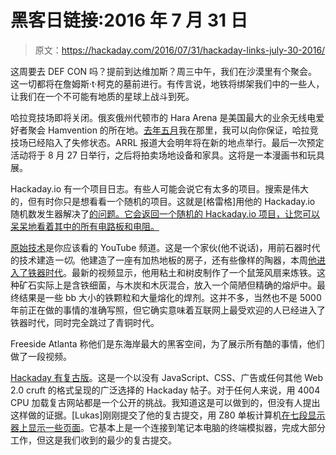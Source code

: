 # 黑客日链接:2016 年 7 月 31 日

> 原文：<https://hackaday.com/2016/07/31/hackaday-links-july-30-2016/>

这周要去 DEF CON 吗？提前到达维加斯？周三中午，我们在沙漠里有个聚会。这一切都将在詹姆斯·t·柯克的墓前进行。有传言说，地铁将绑架我们中的一些人，让我们在一个不可能有地质的星球上战斗到死。

哈拉竞技场即将关闭。俄亥俄州代顿市的 Hara Arena 是美国最大的业余无线电爱好者聚会 Hamvention 的所在地。[去年五月](http://hackaday.com/2016/05/26/hamvention-the-flea-market/)我在那里，我可以向你保证，哈拉竞技场已经陷入了失修状态。ARRL 报道大会明年将在新的地点举行。最后一次预定活动将于 8 月 27 日举行，之后将拍卖场地设备和家具。这将是一本漫画书和玩具展。

Hackaday.io 有一个项目日志。有些人可能会说它有太多的项目。搜索是伟大的，但有时你只是想看看一个随机的项目。这就是[格雷格]用他的 Hackaday.io 随机数发生器解决了[的问题。它会返回一个随机的 Hackaday.io 项目，让您可以呆呆地看着其中的所有电路板和电阻。](https://hackaday.io/project/12855-the-hackadayio-randomizer)

[原始技术](https://www.youtube.com/channel/UCAL3JXZSzSm8AlZyD3nQdBA)是你应该看的 YouTube 频道。这是一个家伙(他不说话)，用前石器时代的技术建造*一切*。他建造了一座有加热地板的房子，还有些像样的陶器，本周[他进入了铁器时代](https://www.youtube.com/watch?v=VVV4xeWBIxE)。最新的视频显示，他用粘土和树皮制作了一个鼠笼风扇来炼铁。这种矿石实际上是含铁细菌，与木炭和木灰混合，放入一个简陋但精确的熔炉中。最终结果是一些 bb 大小的铁颗粒和大量熔化的焊剂。这并不多，当然也不是 5000 年前正在做的事情的准确写照，但它确实意味着互联网上最受欢迎的人已经进入了铁器时代，同时完全跳过了青铜时代。

Freeside Atlanta 称他们是东海岸最大的黑客空间，为了展示所有酷的事情，他们做了一段视频。

[Hackaday 有复古版](http://retro.hackaday.com)。这是一个以没有 JavaScript、CSS、广告或任何其他 Web 2.0 cruft 的格式呈现的广泛选择的 Hackaday 帖子。对于任何人来说，用 4004 CPU 加载复古网站都是一个公开的挑战。我知道这是可以做到的，但没有人提出这样做的证据。[Lukas]刚刚提交了他的复古提交，用 Z80 单板计算机[在七段显示器上显示一些页面](http://luckybot.pagekite.me/retrohackadaycom-displayed-on-an-z80-sbc.html)。它基本上是一个连接到笔记本电脑的终端模拟器，完成大部分工作，但这是我们收到的最少的复古提交。